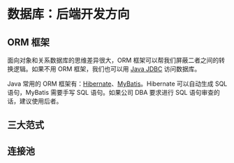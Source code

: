 # 数据库：后端开发方向

## ORM 框架
面向对象和关系数据库的思维差异很大，ORM 框架可以帮我们屏蔽二者之间的转换逻辑。如果不用 ORM 框架，我们也可以用 [Java JDBC](/pages/java-jdbc/) 访问数据库。

Java 常用的 ORM 框架有：[Hibernate](/pages/java-hibernate/)、[MyBatis](/pages/java-mybatis/)。Hibernate 可以自动生成 SQL 语句，MyBatis 需要手写 SQL 语句。如果公司 DBA 要求进行 SQL 语句审查的话，建议使用后者。

## 三大范式

## 连接池
